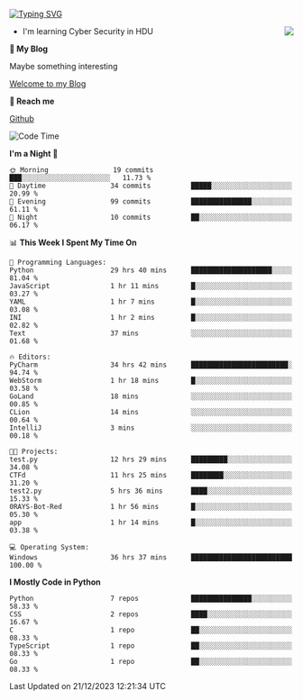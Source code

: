 [![Typing SVG](https://readme-typing-svg.herokuapp.com?font=Fira+Code&pause=1000&random=false&width=450&height=60&lines=Hello+%F0%9F%91%8B%F0%9F%8F%BB;I'm+JBNRZ)](https://git.io/typing-svg)

<a href="#">
  <img align="right" src="https://github-readme-stats.vercel.app/api?username=JBNRZ&show_icons=true&bg_color=15,f2f7fd,E0EAFC" />
</a>

- I'm learning Cyber Security in HDU

 **🌱 My Blog**

Maybe something interesting

[Welcome to my Blog](https://jbnrz.com.cn/)

 **💬 Reach me** 

[Github](https://github.com/JBNRZ)


<!--START_SECTION:waka-->
![Code Time](http://img.shields.io/badge/Code%20Time-220%20hrs%2042%20mins-blue)

**I'm a Night 🦉** 

```text
🌞 Morning                19 commits          ███░░░░░░░░░░░░░░░░░░░░░░   11.73 % 
🌆 Daytime                34 commits          █████░░░░░░░░░░░░░░░░░░░░   20.99 % 
🌃 Evening                99 commits          ███████████████░░░░░░░░░░   61.11 % 
🌙 Night                  10 commits          ██░░░░░░░░░░░░░░░░░░░░░░░   06.17 % 
```


📊 **This Week I Spent My Time On** 

```text
💬 Programming Languages: 
Python                   29 hrs 40 mins      ████████████████████░░░░░   81.04 % 
JavaScript               1 hr 11 mins        █░░░░░░░░░░░░░░░░░░░░░░░░   03.27 % 
YAML                     1 hr 7 mins         █░░░░░░░░░░░░░░░░░░░░░░░░   03.08 % 
INI                      1 hr 2 mins         █░░░░░░░░░░░░░░░░░░░░░░░░   02.82 % 
Text                     37 mins             ░░░░░░░░░░░░░░░░░░░░░░░░░   01.68 % 

🔥 Editors: 
PyCharm                  34 hrs 42 mins      ████████████████████████░   94.74 % 
WebStorm                 1 hr 18 mins        █░░░░░░░░░░░░░░░░░░░░░░░░   03.58 % 
GoLand                   18 mins             ░░░░░░░░░░░░░░░░░░░░░░░░░   00.85 % 
CLion                    14 mins             ░░░░░░░░░░░░░░░░░░░░░░░░░   00.64 % 
IntelliJ                 3 mins              ░░░░░░░░░░░░░░░░░░░░░░░░░   00.18 % 

🐱‍💻 Projects: 
test.py                  12 hrs 29 mins      █████████░░░░░░░░░░░░░░░░   34.08 % 
CTFd                     11 hrs 25 mins      ████████░░░░░░░░░░░░░░░░░   31.20 % 
test2.py                 5 hrs 36 mins       ████░░░░░░░░░░░░░░░░░░░░░   15.33 % 
0RAYS-Bot-Red            1 hr 56 mins        █░░░░░░░░░░░░░░░░░░░░░░░░   05.30 % 
app                      1 hr 14 mins        █░░░░░░░░░░░░░░░░░░░░░░░░   03.38 % 

💻 Operating System: 
Windows                  36 hrs 37 mins      █████████████████████████   100.00 % 
```

**I Mostly Code in Python** 

```text
Python                   7 repos             ███████████████░░░░░░░░░░   58.33 % 
CSS                      2 repos             ████░░░░░░░░░░░░░░░░░░░░░   16.67 % 
C                        1 repo              ██░░░░░░░░░░░░░░░░░░░░░░░   08.33 % 
TypeScript               1 repo              ██░░░░░░░░░░░░░░░░░░░░░░░   08.33 % 
Go                       1 repo              ██░░░░░░░░░░░░░░░░░░░░░░░   08.33 % 
```




 Last Updated on 21/12/2023 12:21:34 UTC
<!--END_SECTION:waka-->
